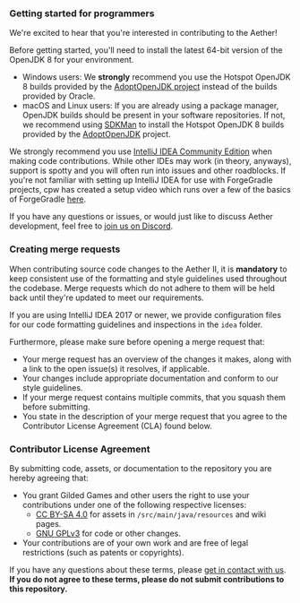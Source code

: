 ### Getting started for programmers
We're excited to hear that you're interested in contributing to the Aether!

Before getting started, you'll need to install the latest 64-bit version of the OpenJDK 8 for your environment.
- Windows users: We **strongly** recommend you use the Hotspot OpenJDK 8 builds provided by the [AdoptOpenJDK project](https://adoptopenjdk.net/) instead of the builds provided by Oracle.
- macOS and Linux users: If you are already using a package manager, OpenJDK builds should be present in your software repositories. If not, we recommend using [SDKMan](https://sdkman.io/) to install the Hotspot OpenJDK 8 builds provided by the [AdoptOpenJDK](https://adoptopenjdk.net/) project.

We strongly recommend you use [IntelliJ IDEA Community Edition](https://www.jetbrains.com/idea/) when making code contributions. While other IDEs may work (in theory, anyways), support is spotty and you will often run into issues and other roadblocks. If you're not familiar with setting up IntelliJ IDEA for use with ForgeGradle projects, cpw has created a setup video which runs over a few of the basics of ForgeGradle [here](https://www.youtube.com/watch?v=PfmlNiHonV0).

If you have any questions or issues, or would just like to discuss Aether development, feel free to [join us on Discord](https://discord.gg/yrFDeVZEwt).

### Creating merge requests
When contributing source code changes to the Aether II, it is **mandatory** to keep consistent use of the formatting and style guidelines used throughout the codebase. Merge requests which do not adhere to them will be held back until they're updated to meet our requirements.

If you are using IntelliJ IDEA 2017 or newer, we provide configuration files for our code formatting guidelines and inspections in the `idea` folder.

Furthermore, please make sure before opening a merge request that:

- Your merge request has an overview of the changes it makes, along with a link to the open issue(s) it resolves, if applicable.
- Your changes include appropriate documentation and conform to our style guidelines.
- If your merge request contains multiple commits, that you squash them before submitting.
- You state in the description of your merge request that you agree to the Contributor License Agreement (CLA) found below.

### Contributor License Agreement
By submitting code, assets, or documentation to the repository you are hereby agreeing that:

- You grant Gilded Games and other users the right to use your contributions under one of the following respective licenses:
    - [CC BY-SA 4.0](https://creativecommons.org/licenses/by-sa/4.0/) for assets in `/src/main/java/resources` and wiki pages.
    - [GNU GPLv3](https://www.gnu.org/licenses/gpl-3.0.en.html) for code or other changes.
- Your contributions are of your own work and are free of legal restrictions (such as patents or copyrights).

If you have any questions about these terms, please [get in contact with us](mailto:support@gildedgames.com). **If you do not agree to these terms, please do not submit contributions to this repository.**
